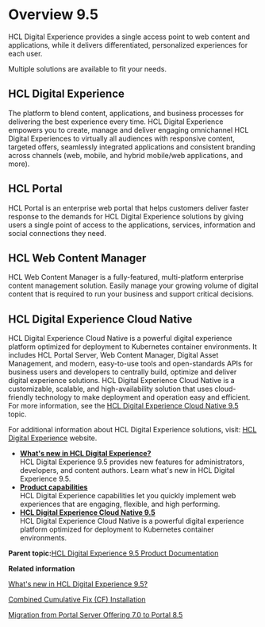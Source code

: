 # Overview  9.5

HCL Digital Experience provides a single access point to web content and applications, while it delivers differentiated, personalized experiences for each user.

Multiple solutions are available to fit your needs.

## HCL Digital Experience

The platform to blend content, applications, and business processes for delivering the best experience every time. HCL Digital Experience empowers you to create, manage and deliver engaging omnichannel HCL Digital Experiences to virtually all audiences with responsive content, targeted offers, seamlessly integrated applications and consistent branding across channels \(web, mobile, and hybrid mobile/web applications, and more\).

## HCL Portal

HCL Portal is an enterprise web portal that helps customers deliver faster response to the demands for HCL Digital Experience solutions by giving users a single point of access to the applications, services, information and social connections they need.

## HCL Web Content Manager

HCL Web Content Manager is a fully-featured, multi-platform enterprise content management solution. Easily manage your growing volume of digital content that is required to run your business and support critical decisions.

## HCL Digital Experience Cloud Native

HCL Digital Experience Cloud Native is a powerful digital experience platform optimized for deployment to Kubernetes container environments. It includes HCL Portal Server, Web Content Manager, Digital Asset Management, and modern, easy-to-use tools and open-standards APIs for business users and developers to centrally build, optimize and deliver digital experience solutions. HCL Digital Experience Cloud Native is a customizable, scalable, and high-availability solution that uses cloud-friendly technology to make deployment and operation easy and efficient. For more information, see the [HCL Digital Experience Cloud Native 9.5](dx_cloud_native.md) topic.

For additional information about HCL Digital Experience solutions, visit: [HCL Digital Experience](https://www.hcltechsw.com/dx) website.

-   **[What's new in HCL Digital Experience?](../overview/intr_new_ov.md)**  
HCL Digital Experience 9.5 provides new features for administrators, developers, and content authors. Learn what's new in HCL Digital Experience 9.5.
-   **[Product capabilities](../overview/intr_ovr.md)**  
HCL Digital Experience capabilities let you quickly implement web experiences that are engaging, flexible, and high performing.
-   **[HCL Digital Experience Cloud Native 9.5](../overview/dx_cloud_native.md)**  
HCL Digital Experience Cloud Native is a powerful digital experience platform optimized for deployment to Kubernetes container environments.

**Parent topic:**[HCL Digital Experience 9.5 Product Documentation](../welcome/wp95_welcome.md)

**Related information**  


[What's new in HCL Digital Experience 9.5?](../overview/intr_new95.md)

[Combined Cumulative Fix \(CF\) Installation ](../overview/ccf_strategy95.md)

[Migration from Portal Server Offering 7.0 to Portal 8.5 ](../migrate/mig_consider_7serveronly.md)

